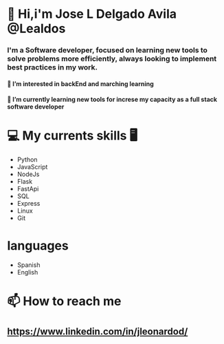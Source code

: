 # 👋 Hi,i'm Jose L Delgado Avila @Lealdos
###    I'm a Software developer, focused on learning new tools to solve problems more efficiently, always looking to implement best practices in my work.
#### 👀 I’m interested in backEnd and marching learning
#### 🌱 I’m currently learning new tools for increse my capacity as a full stack software developer

# 💻 My currents skills 🖥

* Python
* JavaScript
* NodeJs
* Flask 
* FastApi
* SQL
* Express
* Linux
* Git

# languages 
* Spanish
* English


# 📫 How to reach me 
## https://www.linkedin.com/in/jleonardod/

<!---
Lealdos/Lealdos is a ✨ special ✨ repository because its `README.md` (this file) appears on your GitHub profile.
You can click the Preview link to take a look at your changes.
--->
